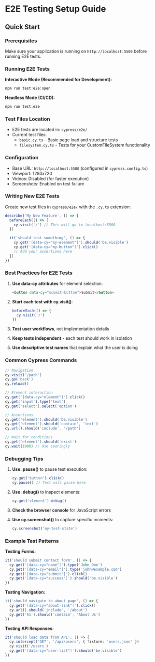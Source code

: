 # E2E Testing Setup Guide

## Quick Start

### Prerequisites
Make sure your application is running on `http://localhost:5500` before running E2E tests.

### Running E2E Tests

**Interactive Mode (Recommended for Development):**
```bash
npm run test:e2e:open
```

**Headless Mode (CI/CD):**
```bash
npm run test:e2e
```

### Test Files Location
- E2E tests are located in: `cypress/e2e/`
- Current test files:
  - `basic.cy.ts` - Basic page load and structure tests
  - `filesystem.cy.ts` - Tests for your CustomFileSystem functionality

### Configuration
- Base URL: `http://localhost:5500` (configured in `cypress.config.ts`)
- Viewport: 1280x720
- Videos: Disabled (for faster execution)
- Screenshots: Enabled on test failure

### Writing New E2E Tests

Create new test files in `cypress/e2e/` with the `.cy.ts` extension:

```typescript
describe('My New Feature', () => {
  beforeEach(() => {
    cy.visit('/') // This will go to localhost:5500
  })

  it('should test something', () => {
    cy.get('[data-cy="my-element"]').should('be.visible')
    cy.get('[data-cy="my-button"]').click()
    // Add your assertions here
  })
})
```

### Best Practices for E2E Tests

1. **Use data-cy attributes** for element selection:
   ```html
   <button data-cy="submit-button">Submit</button>
   ```

2. **Start each test with cy.visit()**:
   ```typescript
   beforeEach(() => {
     cy.visit('/')
   })
   ```

3. **Test user workflows**, not implementation details

4. **Keep tests independent** - each test should work in isolation

5. **Use descriptive test names** that explain what the user is doing

### Common Cypress Commands

```typescript
// Navigation
cy.visit('/path')
cy.go('back')
cy.reload()

// Element interaction
cy.get('[data-cy="element"]').click()
cy.get('input').type('text')
cy.get('select').select('option')

// Assertions
cy.get('element').should('be.visible')
cy.get('element').should('contain', 'text')
cy.url().should('include', '/path')

// Wait for conditions
cy.get('element').should('exist')
cy.wait(1000) // Use sparingly
```

### Debugging Tips

1. **Use .pause()** to pause test execution:
   ```typescript
   cy.get('button').click()
   cy.pause() // Test will pause here
   ```

2. **Use .debug()** to inspect elements:
   ```typescript
   cy.get('element').debug()
   ```

3. **Check the browser console** for JavaScript errors

4. **Use cy.screenshot()** to capture specific moments:
   ```typescript
   cy.screenshot('my-test-state')
   ```

### Example Test Patterns

**Testing Forms:**
```typescript
it('should submit contact form', () => {
  cy.get('[data-cy="name"]').type('John Doe')
  cy.get('[data-cy="email"]').type('john@example.com')
  cy.get('[data-cy="submit"]').click()
  cy.get('[data-cy="success"]').should('be.visible')
})
```

**Testing Navigation:**
```typescript
it('should navigate to about page', () => {
  cy.get('[data-cy="about-link"]').click()
  cy.url().should('include', '/about')
  cy.get('h1').should('contain', 'About Us')
})
```

**Testing API Responses:**
```typescript
it('should load data from API', () => {
  cy.intercept('GET', '/api/users', { fixture: 'users.json' })
  cy.visit('/users')
  cy.get('[data-cy="user-list"]').should('be.visible')
})
```